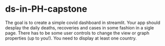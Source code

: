 # ds-in-PH-capstone
The goal is to create a simple covid dashboard in streamlit. Your app should desplay the daily deaths, recoveries and cases in some fashion in a sigle page. There has to be some user controls to change the view or graph properties (up to you!). You need to display at least one country.
